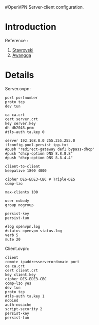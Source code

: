 #OpenVPN Server-client configuration.

# Introduction #

Reference :
  1. [Stavrovski](http://d.stavrovski.net/blog/post/how-to-install-and-set-up-openvpn-in-debian-7-wheezy)
  1. [Awangga](https://awangga.wordpress.com/2014/10/31/setup-openvpn-server-on-debian-wheezy-and-set-up-client/)


# Details #

Server.ovpn:
```
port portnumber
proto tcp
dev tun

ca ca.crt
cert server.crt
key server.key
dh dh2048.pem
#tls-auth ta.key 0

server 192.168.8.0 255.255.255.0
ifconfig-pool-persist ipp.txt
#push "redirect-gateway def1 bypass-dhcp"
#push "dhcp-option DNS 8.8.8.8"
#push "dhcp-option DNS 8.8.4.4"

client-to-client
keepalive 1800 4000

cipher DES-EDE3-CBC # Triple-DES
comp-lzo

max-clients 100

user nobody
group nogroup

persist-key
persist-tun

#log openvpn.log
#status openvpn-status.log
verb 5
mute 20

```

Client.ovpn:
```
client
remote ipaddresserverordomain port
ca ca.crt
cert client.crt
key client.key
cipher DES-EDE3-CBC
comp-lzo yes
dev tun
proto tcp
#tls-auth ta.key 1
nobind
auth-nocache
script-security 2
persist-key
persist-tun


```